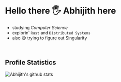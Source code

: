 # Hello there 🖐️ Abhijith here
- studying _Computer Science_
- explorin' `Rust` and `Distributed Systems`
- also 😅 trying to figure out [Singularity](https://github.com/AMS003010/Singularity)
<br/>

## Profile Statistics
![Abhijith's github stats](https://github-readme-stats.vercel.app/api?username=AMS003010&show_icons=true&theme=gruvbox&count_private=true)
